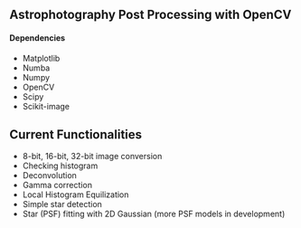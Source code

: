 ## Astrophotography Post Processing with OpenCV
#### Dependencies
* Matplotlib
* Numba
* Numpy
* OpenCV
* Scipy
* Scikit-image

## Current Functionalities
* 8-bit, 16-bit, 32-bit image conversion
* Checking histogram
* Deconvolution
* Gamma correction
* Local Histogram Equilization
* Simple star detection
* Star (PSF) fitting with 2D Gaussian (more PSF models in development)
